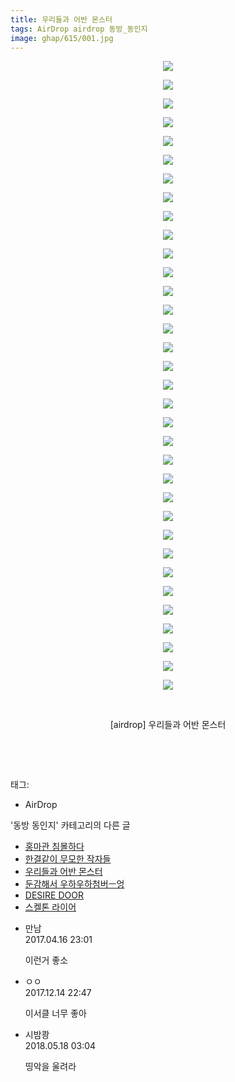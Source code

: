 ```yaml
---
title: 우리들과 어반 몬스터
tags: AirDrop airdrop 동방_동인지
image: ghap/615/001.jpg
---
```

<div class="article">
<p style="text-align: center; clear: none; float: none;"><img src="{{ site.nasurl }}/ghap/615/001.jpg"/></p>
<p style="text-align: center; clear: none; float: none;"><img src="{{ site.nasurl }}/ghap/615/002.jpg"/></p>
<p style="text-align: center; clear: none; float: none;"><img src="{{ site.nasurl }}/ghap/615/003.jpg"/></p>
<p style="text-align: center; clear: none; float: none;"><img src="{{ site.nasurl }}/ghap/615/004.jpg"/></p>
<p style="text-align: center; clear: none; float: none;"><img src="{{ site.nasurl }}/ghap/615/005.jpg"/></p>
<p style="text-align: center; clear: none; float: none;"><img src="{{ site.nasurl }}/ghap/615/006.jpg"/></p>
<p style="text-align: center; clear: none; float: none;"><img src="{{ site.nasurl }}/ghap/615/007.jpg"/></p>
<p style="text-align: center; clear: none; float: none;"><img src="{{ site.nasurl }}/ghap/615/008.jpg"/></p>
<p style="text-align: center; clear: none; float: none;"><img src="{{ site.nasurl }}/ghap/615/009.jpg"/></p>
<p style="text-align: center; clear: none; float: none;"><img src="{{ site.nasurl }}/ghap/615/010.jpg"/></p>
<p style="text-align: center; clear: none; float: none;"><img src="{{ site.nasurl }}/ghap/615/011.jpg"/></p>
<p style="text-align: center; clear: none; float: none;"><img src="{{ site.nasurl }}/ghap/615/012.jpg"/></p>
<p style="text-align: center; clear: none; float: none;"><img src="{{ site.nasurl }}/ghap/615/013.jpg"/></p>
<p style="text-align: center; clear: none; float: none;"><img src="{{ site.nasurl }}/ghap/615/014.jpg"/></p>
<p style="text-align: center; clear: none; float: none;"><img src="{{ site.nasurl }}/ghap/615/015.jpg"/></p>
<p style="text-align: center; clear: none; float: none;"><img src="{{ site.nasurl }}/ghap/615/016.jpg"/></p>
<p style="text-align: center; clear: none; float: none;"><img src="{{ site.nasurl }}/ghap/615/017.jpg"/></p>
<p style="text-align: center; clear: none; float: none;"><img src="{{ site.nasurl }}/ghap/615/018.jpg"/></p>
<p style="text-align: center; clear: none; float: none;"><img src="{{ site.nasurl }}/ghap/615/019.jpg"/></p>
<p style="text-align: center; clear: none; float: none;"><img src="{{ site.nasurl }}/ghap/615/020.jpg"/></p>
<p style="text-align: center; clear: none; float: none;"><img src="{{ site.nasurl }}/ghap/615/021.jpg"/></p>
<p style="text-align: center; clear: none; float: none;"><img src="{{ site.nasurl }}/ghap/615/022.jpg"/></p>
<p style="text-align: center; clear: none; float: none;"><img src="{{ site.nasurl }}/ghap/615/023.jpg"/></p>
<p style="text-align: center; clear: none; float: none;"><img src="{{ site.nasurl }}/ghap/615/024.jpg"/></p>
<p style="text-align: center; clear: none; float: none;"><img src="{{ site.nasurl }}/ghap/615/025.jpg"/></p>
<p style="text-align: center; clear: none; float: none;"><img src="{{ site.nasurl }}/ghap/615/026.jpg"/></p>
<p style="text-align: center; clear: none; float: none;"><img src="{{ site.nasurl }}/ghap/615/027.jpg"/></p>
<p style="text-align: center; clear: none; float: none;"><img src="{{ site.nasurl }}/ghap/615/028.jpg"/></p>
<p style="text-align: center; clear: none; float: none;"><img src="{{ site.nasurl }}/ghap/615/029.jpg"/></p>
<p style="text-align: center; clear: none; float: none;"><img src="{{ site.nasurl }}/ghap/615/030.jpg"/></p>
<p style="text-align: center; clear: none; float: none;"><img src="{{ site.nasurl }}/ghap/615/031.jpg"/></p>
<p style="text-align: center; clear: none; float: none;"><img src="{{ site.nasurl }}/ghap/615/032.jpg"/></p>
<p style="text-align: center; clear: none; float: none;"><img src="{{ site.nasurl }}/ghap/615/033.jpg"/></p>
<p style="text-align: center; clear: none; float: none;"><img src="{{ site.nasurl }}/ghap/615/034.jpg"/></p>
<p style="text-align: center; clear: none; float: none;"><br/></p>
<p style="text-align: center; clear: none; float: none;">[airdrop] 우리들과 어반 몬스터</p>
<p style="text-align: center; clear: none; float: none;"><br/></p>
<p style="text-align: center; clear: none; float: none;"><br/></p>
</div><div class="tagTrail">
<p>태그: </p>
<ul>
<li>AirDrop</li>
</ul>
</div><div class="another">
<p>'동방 동인지' 카테고리의 다른 글</p>
<ul>
<li><a href="/2016-07-01-ghap_618">홍마관 침몰하다</a></li>
<li><a href="/2016-07-01-ghap_617">한결같이 무모한 작자들</a></li>
<li><a href="/2016-07-01-ghap_615">우리들과 어반 몬스터</a></li>
<li><a href="/2016-07-01-ghap_614">둔감해서 우하우하첨버ㅡ엉</a></li>
<li><a href="/2016-07-01-ghap_613">DESIRE DOOR</a></li>
<li><a href="/2016-07-01-ghap_612">스켈톤 라이어</a></li>
</ul>
</div><div class="cb_module cb_fluid">
<div class="cb_wrt cb_profile">
<div class="comment">
<ul>
<li class="cb_thumb_off" id="comment14966862">
<div class="cb_comment_area">
<div class="cb_info_area">
<div class="cb_section">
<span class="cb_nick_name">만남</span>
</div>
<div class="cb_section">
<span class="cb_date">2017.04.16 23:01 </span>
</div>
</div>
<div class="cb_dsc_comment">
<p class="cb_dsc">
											이런거 좋소
										</p>
</div>
</div></li>
<li class="cb_thumb_off" id="comment15152311">
<div class="cb_comment_area">
<div class="cb_info_area">
<div class="cb_section">
<span class="cb_nick_name">ㅇㅇ</span>
</div>
<div class="cb_section">
<span class="cb_date">2017.12.14 22:47 </span>
</div>
</div>
<div class="cb_dsc_comment">
<p class="cb_dsc">
											이서클 너무 좋아
										</p>
</div>
</div></li>
<li class="cb_thumb_off" id="comment15258125">
<div class="cb_comment_area">
<div class="cb_info_area">
<div class="cb_section">
<span class="cb_nick_name">시밤쾅</span>
</div>
<div class="cb_section">
<span class="cb_date">2018.05.18 03:04 </span>
</div>
</div>
<div class="cb_dsc_comment">
<p class="cb_dsc">
											띵악을 울려라
										</p>
</div>
</div></li>
</ul>
</div>
</div><!-- commentList close -->
</div>